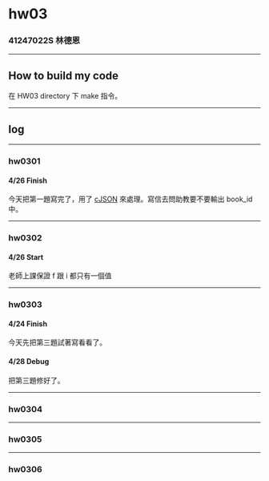 hw03
===

### 41247022S 林德恩

---

## How to build my code
在 HW03 directory 下 make 指令。

---

## log

---

### hw0301

#### 4/26 Finish
今天把第一題寫完了，用了 [cJSON](https://github.com/DaveGamble/cJSON) 來處理。寫信去問助教要不要輸出 book_id 中。

----

### hw0302

#### 4/26 Start
老師上課保證 f 跟 i 都只有一個值

----

### hw0303

#### 4/24 Finish
今天先把第三題試著寫看看了。

#### 4/28 Debug
把第三題修好了。

----

### hw0304

----

### hw0305

----

### hw0306